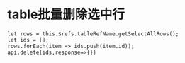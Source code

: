 # table批量删除选中行

```
let rows = this.$refs.tableRefName.getSelectAllRows();
let ids = [];
rows.forEach(item => ids.push(item.id));
api.delete(ids,response=>{})
```

